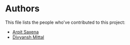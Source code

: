 # Authors

This file lists the people who've contributed to this project:

- [Arpit Saxena](https://github.com/arpit-saxena/)
- [Divyansh Mittal](https://github.com/DivyanshMittal-exe)
